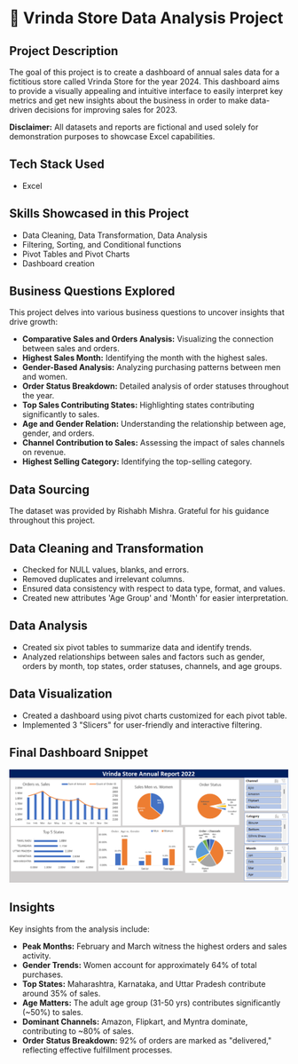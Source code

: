 # 🏪 Vrinda Store Data Analysis Project

## Project Description

The goal of this project is to create a dashboard of annual sales data for a fictitious store called Vrinda Store for the year 2024. This dashboard aims to provide a visually appealing and intuitive interface to easily interpret key metrics and get new insights about the business in order to make data-driven decisions for improving sales for 2023.

**Disclaimer:** All datasets and reports are fictional and used solely for demonstration purposes to showcase Excel capabilities.

## Tech Stack Used

- Excel

## Skills Showcased in this Project

- Data Cleaning, Data Transformation, Data Analysis
- Filtering, Sorting, and Conditional functions
- Pivot Tables and Pivot Charts
- Dashboard creation

## Business Questions Explored

This project delves into various business questions to uncover insights that drive growth:

- **Comparative Sales and Orders Analysis:** Visualizing the connection between sales and orders.
- **Highest Sales Month:** Identifying the month with the highest sales.
- **Gender-Based Analysis:** Analyzing purchasing patterns between men and women.
- **Order Status Breakdown:** Detailed analysis of order statuses throughout the year.
- **Top Sales Contributing States:** Highlighting states contributing significantly to sales.
- **Age and Gender Relation:** Understanding the relationship between age, gender, and orders.
- **Channel Contribution to Sales:** Assessing the impact of sales channels on revenue.
- **Highest Selling Category:** Identifying the top-selling category.

## Data Sourcing

The dataset was provided by Rishabh Mishra. Grateful for his guidance throughout this project.

## Data Cleaning and Transformation

- Checked for NULL values, blanks, and errors.
- Removed duplicates and irrelevant columns.
- Ensured data consistency with respect to data type, format, and values.
- Created new attributes 'Age Group' and 'Month' for easier interpretation.

## Data Analysis

- Created six pivot tables to summarize data and identify trends.
- Analyzed relationships between sales and factors such as gender, orders by month, top states, order statuses, channels, and age groups.

## Data Visualization

- Created a dashboard using pivot charts customized for each pivot table.
- Implemented 3 "Slicers" for user-friendly and interactive filtering.

## Final Dashboard Snippet

![Vrinda Dashboard]( Vrinda_Store_Data.png )

## Insights

Key insights from the analysis include:

- **Peak Months:** February and March witness the highest orders and sales activity.
- **Gender Trends:** Women account for approximately 64% of total purchases.
- **Top States:** Maharashtra, Karnataka, and Uttar Pradesh contribute around 35% of sales.
- **Age Matters:** The adult age group (31-50 yrs) contributes significantly (~50%) to sales.
- **Dominant Channels:** Amazon, Flipkart, and Myntra dominate, contributing to ~80% of sales.
- **Order Status Breakdown:** 92% of orders are marked as "delivered," reflecting effective fulfillment processes.
